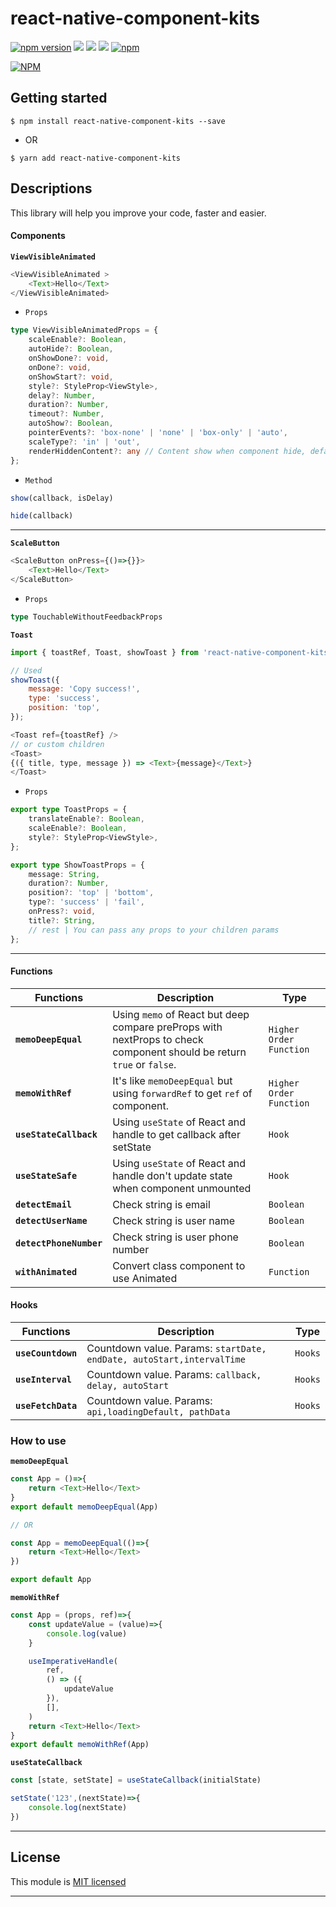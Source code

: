 
# react-native-component-kits
[![npm version](https://badge.fury.io/js/react-native-component-kits.svg)](https://badge.fury.io/js/react-native-component-kits) ![](https://img.shields.io/github/issues/minhchienwikipedia/react-native-component-kits.svg) ![](https://img.shields.io/github/stars/minhchienwikipedia/react-native-component-kits.svg) ![](https://img.shields.io/github/license/minhchienwikipedia/react-native-component-kits.svg) [![npm](https://img.shields.io/npm/dm/react-native-component-kits.svg)](https://npmjs.com/package/react-native-component-kits)

[![NPM](https://nodei.co/npm/react-native-component-kits.png?downloads=true&stars=true)](https://nodei.co/npm/react-native-component-kits/)

## Getting started

`$ npm install react-native-component-kits --save`

- OR

`$ yarn add react-native-component-kits`

## Descriptions

This library will help you improve your code, faster and easier.

#### Components

**`ViewVisibleAnimated`**
```javascript
<ViewVisibleAnimated >
    <Text>Hello</Text>
</ViewVisibleAnimated> 
```
- `Props`

```typescript
type ViewVisibleAnimatedProps = {
    scaleEnable?: Boolean,
    autoHide?: Boolean,
    onShowDone?: void,
    onDone?: void,
    onShowStart?: void,
    style?: StyleProp<ViewStyle>,
    delay?: Number,
    duration?: Number,
    timeout?: Number,
    autoShow?: Boolean,
    pointerEvents?: 'box-none' | 'none' | 'box-only' | 'auto',
    scaleType?: 'in' | 'out',
    renderHiddenContent?: any // Content show when component hide, default null
};
```

- `Method`
```javascript
show(callback, isDelay)

hide(callback)
```
------

**`ScaleButton`**
```javascript
<ScaleButton onPress={()=>{}}>
    <Text>Hello</Text>
</ScaleButton> 
```
- `Props`

```typescript
type TouchableWithoutFeedbackProps
```

**`Toast`**
```javascript
import { toastRef, Toast, showToast } from 'react-native-component-kits';

// Used
showToast({
    message: 'Copy success!',
    type: 'success',
    position: 'top',
});

<Toast ref={toastRef} />
// or custom children
<Toast>
{({ title, type, message }) => <Text>{message}</Text>}
</Toast>
```

- `Props`

```typescript
export type ToastProps = {
    translateEnable?: Boolean,
    scaleEnable?: Boolean,
    style?: StyleProp<ViewStyle>,
};

export type ShowToastProps = {
    message: String,
    duration?: Number,
    position?: 'top' | 'bottom',
    type?: 'success' | 'fail',
    onPress?: void,
    title?: String,
    // rest | You can pass any props to your children params
};
```


--------

#### Functions

| Functions | Description | Type |
|---|---|---|
|**`memoDeepEqual`**|Using `memo` of React but deep compare preProps with nextProps to check component should be return `true` or `false`.|`Higher Order Function`|
|**`memoWithRef`**|It's like `memoDeepEqual` but using `forwardRef` to get `ref` of component.|`Higher Order Function`|
|**`useStateCallback`**|Using `useState` of React and handle to get callback after setState|`Hook`|
|**`useStateSafe`**|Using `useState` of React and handle don't update state when component unmounted|`Hook`|
|**`detectEmail`**|Check string is email|`Boolean`|
|**`detectUserName`**|Check string is user name|`Boolean`|
|**`detectPhoneNumber`**|Check string is user phone number|`Boolean`|
|**`withAnimated`**|Convert class component to use Animated|`Function`|

#### Hooks

| Functions | Description | Type |
|---|---|---|
|**`useCountdown`**|Countdown value. Params: `startDate, endDate, autoStart,intervalTime`|`Hooks`|
|**`useInterval`**|Countdown value. Params: `callback, delay, autoStart`|`Hooks`|
|**`useFetchData`**|Countdown value. Params: `api,loadingDefault, pathData`|`Hooks`|

### How to use

**`memoDeepEqual`**
```javascript
const App = ()=>{
    return <Text>Hello</Text>
}
export default memoDeepEqual(App) 

// OR

const App = memoDeepEqual(()=>{
    return <Text>Hello</Text>
})

export default App
```

**`memoWithRef`**
```javascript
const App = (props, ref)=>{
    const updateValue = (value)=>{
        console.log(value)
    }

    useImperativeHandle(
        ref,
        () => ({
            updateValue  
        }),
        [],
    )
    return <Text>Hello</Text>
}
export default memoWithRef(App) 
```

**`useStateCallback`**
```javascript
const [state, setState] = useStateCallback(initialState)

setState('123',(nextState)=>{
    console.log(nextState)
})
```


---

## License

This module is [MIT licensed](./LICENSE)

---
